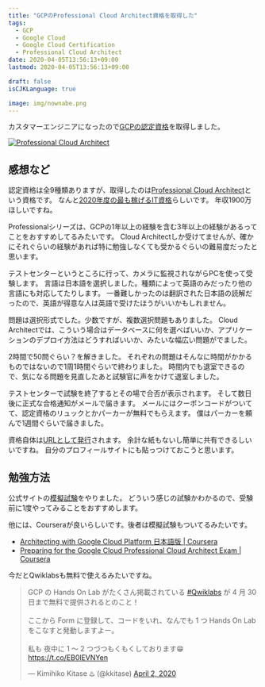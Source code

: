```yaml
---
title: "GCPのProfessional Cloud Architect資格を取得した"
tags:
  - GCP
  - Google Cloud
  - Google Cloud Certification
  - Professional Cloud Architect
date: 2020-04-05T13:56:13+09:00
lastmod: 2020-04-05T13:56:13+09:00

draft: false
isCJKLanguage: true

image: img/nownabe.png
---
```


カスタマーエンジニアになったので[GCPの認定資格](https://cloud.google.com/certification)を取得しました。

[![Professional Cloud Architect](https://api.accredible.com/v1/frontend/credential_website_embed_image/certificate/15547151)](https://www.credential.net/c16adb17-3b1d-4329-97f9-243b39fd517b)

## 感想など

認定資格は全9種類ありますが、取得したのは[Professional Cloud Architect](https://cloud.google.com/certification/cloud-architect)という資格です。
なんと[2020年度の最も稼げるIT資格](https://itjinzai-lab.jp/article/detail/2069)らしいです。
年収1900万ほしいですね。

Professionalシリーズは、GCPの1年以上の経験を含む3年以上の経験があるってことをおすすめしてるみたいです。
Cloud Architectしか受けてませんが、確かにそれぐらいの経験があれば特に勉強しなくても受かるぐらいの難易度だったと思います。

テストセンターというところに行って、カメラに監視されながらPCを使って受験します。
言語は日本語を選択しました。種類によって英語のみだったり他の言語にも対応してたりします。
一番難しかったのは翻訳された日本語の読解だったので、英語が得意な人は英語で受けたほうがいいかもしれません。

問題は選択形式でした。少数ですが、複数選択問題もありました。
Cloud Architectでは、こういう場合はデータベースに何を選べばいいか、アプリケーションのデプロイ方法はどうすればいいか、みたいな幅広い問題がでました。

2時間で50問ぐらい？を解きました。
それぞれの問題はそんなに時間がかかるものではないので1周1時間ぐらいで終わりました。
時間内でも退室できるので、気になる問題を見直したあと試験官に声をかけて退室しました。

テストセンターで試験を終了するとその場で合否が表示されます。
そして数日後に正式な合格通知がメールで届きます。
メールにはクーポンコードがついてて、認定資格のリュックとかパーカーが無料でもらえます。
僕はパーカーを頼んで1週間ぐらいで届きました。

資格自体は[URLとして発行](https://www.credential.net/c16adb17-3b1d-4329-97f9-243b39fd517b)されます。
余計な紙もないし簡単に共有できるしいいですね。
自分のプロフィールサイトにも貼っつけておこうと思います。

## 勉強方法

公式サイトの[模擬試験](https://cloud.google.com/certification/practice-exam/cloud-architect)をやりました。
どういう感じの試験かわかるので、受験前に1度やってみることをおすすめします。

他には、Courseraが良いらしいです。後者は模擬試験もついてるみたいです。

* [Architecting with Google Cloud Platform 日本語版 | Coursera](https://ja.coursera.org/specializations/gcp-architecture-jp)
* [Preparing for the Google Cloud Professional Cloud Architect Exam | Coursera](https://ja.coursera.org/learn/preparing-cloud-professional-cloud-architect-exam)

今だとQwiklabsも無料で使えるみたいですね。

<blockquote class="twitter-tweet"><p lang="ja" dir="ltr">GCP の Hands On Lab がたくさん掲載されている <a href="https://twitter.com/hashtag/Qwiklabs?src=hash&amp;ref_src=twsrc%5Etfw">#Qwiklabs</a> が 4 月 30 日まで無料で提供されるとのこと！<br><br>ここから Form に登録して、コードをいれ、なんでも 1 つ Hands On Lab をこなすと発動しますよー。<br><br>私も 夜中に 1 〜 2 つづつもくもくしております😁<a href="https://t.co/EB0lEVNYen">https://t.co/EB0lEVNYen</a></p>&mdash; Kimihiko Kitase ♨️ (@kkitase) <a href="https://twitter.com/kkitase/status/1245707194269487104?ref_src=twsrc%5Etfw">April 2, 2020</a></blockquote> <script async src="https://platform.twitter.com/widgets.js" charset="utf-8"></script>
